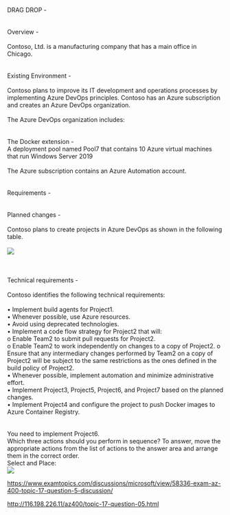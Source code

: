DRAG DROP -<br/><br/><br/>Overview -<br/><br/>Contoso, Ltd. is a manufacturing company that has a main office in Chicago.<br/><br/><br/>Existing Environment -<br/><br/>Contoso plans to improve its IT development and operations processes by implementing Azure DevOps principles. Contoso has an Azure subscription and creates an Azure DevOps organization.<br/><br/>The Azure DevOps organization includes:<br/><br/><br/>The Docker extension -<br/>A deployment pool named Pool7 that contains 10 Azure virtual machines that run Windows Server 2019<br/><br/>The Azure subscription contains an Azure Automation account.<br/><br/><br/>Requirements -<br/><br/><br/>Planned changes -<br/><br/>Contoso plans to create projects in Azure DevOps as shown in the following table.<br/><br/><img src="https://img.examtopics.com/az-400/image113.png"/><br/><br/><br/><br/>Technical requirements -<br/><br/>Contoso identifies the following technical requirements:<br/><br/>•	Implement build agents for Project1.<br/>•	Whenever possible, use Azure resources.<br/>•	Avoid using deprecated technologies.<br/>•	Implement a code flow strategy for Project2 that will:<br/>o	Enable Team2 to submit pull requests for Project2.<br/>o	Enable Team2 to work independently on changes to a copy of Project2. o	Ensure that any intermediary changes performed by Team2 on a copy of Project2 will be subject to the same restrictions as the ones defined in the build policy of Project2.<br/>•	Whenever possible, implement automation and minimize administrative effort.<br/>•	Implement Project3, Project5, Project6, and Project7 based on the planned changes.<br/>•	Implement Project4 and configure the project to push Docker images to Azure Container Registry.<br/><br/><br/>You need to implement Project6.<br/>Which three actions should you perform in sequence? To answer, move the appropriate actions from the list of actions to the answer area and arrange them in the correct order.<br/>Select and Place:<br/><img src="https://www.examtopics.com/assets/media/exam-media/04257/0039400001.png" class="in-exam-image"/><br/><p><a href="https://www.examtopics.com/discussions/microsoft/view/58336-exam-az-400-topic-17-question-5-discussion/">https://www.examtopics.com/discussions/microsoft/view/58336-exam-az-400-topic-17-question-5-discussion/</a></p><p><a href="http://116.198.226.11/az400/topic-17-question-05.html">http://116.198.226.11/az400/topic-17-question-05.html</a></p><script src="https://giscus.app/client.js"                    data-repo="azsamples/az204"                    data-repo-id="R_kgDOMRXzDQ"                    data-category="General"                    data-category-id="DIC_kwDOMRXzDc4Cgi27"                    data-mapping="pathname"                    data-strict="1"                    data-reactions-enabled="0"                    data-emit-metadata="0"                    data-input-position="bottom"                    data-theme="preferred_color_scheme"                    data-lang="en"                    crossorigin="anonymous"                    async>                    </script>